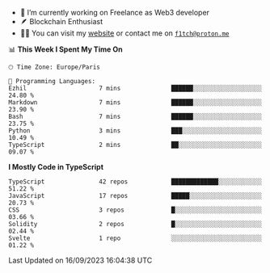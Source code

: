 - 🔭 I’m currently working on Freelance as Web3 developer
- 🪶 Blockchain Enthusiast
- 👨‍💻 You can visit my [website](https://f1tch.xyz) or contact me on [`f1tch@proton.me`](mailto:f1tch@proton.me)

<!--START_SECTION:waka-->
📊 **This Week I Spent My Time On** 

```text
🕑︎ Time Zone: Europe/Paris

💬 Programming Languages: 
Ezhil                    7 mins              ██████░░░░░░░░░░░░░░░░░░░   24.80 % 
Markdown                 7 mins              ██████░░░░░░░░░░░░░░░░░░░   23.90 % 
Bash                     7 mins              ██████░░░░░░░░░░░░░░░░░░░   23.75 % 
Python                   3 mins              ███░░░░░░░░░░░░░░░░░░░░░░   10.49 % 
TypeScript               2 mins              ██░░░░░░░░░░░░░░░░░░░░░░░   09.07 % 
```

**I Mostly Code in TypeScript** 

```text
TypeScript               42 repos            █████████████░░░░░░░░░░░░   51.22 % 
JavaScript               17 repos            █████░░░░░░░░░░░░░░░░░░░░   20.73 % 
CSS                      3 repos             █░░░░░░░░░░░░░░░░░░░░░░░░   03.66 % 
Solidity                 2 repos             █░░░░░░░░░░░░░░░░░░░░░░░░   02.44 % 
Svelte                   1 repo              ░░░░░░░░░░░░░░░░░░░░░░░░░   01.22 % 
```




 Last Updated on 16/09/2023 16:04:38 UTC
<!--END_SECTION:waka-->
